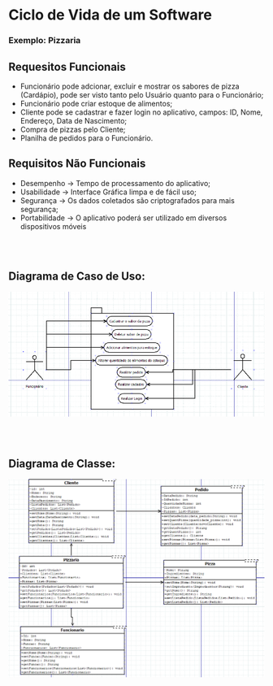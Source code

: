 # Ciclo de Vida de um Software

### Exemplo: Pizzaria

## Requesitos Funcionais

- Funcionário pode adcionar, excluir e mostrar os sabores de pizza (Cardápio), pode ser visto tanto pelo Usuário quanto para o Funcionário;
- Funcionário pode criar estoque de alimentos;
- Cliente pode se cadastrar e fazer login no aplicativo, campos: ID, Nome, Endereço, Data de Nascimento;
- Compra de pizzas pelo Cliente;
- Planilha de pedidos para o Funcionário. 

## Requisitos Não Funcionais

- Desempenho -> Tempo de processamento do aplicativo;
- Usabilidade -> Interface Gráfica limpa e de fácil uso;
- Segurança -> Os dados coletados são criptografados para mais segurança;
- Portabilidade -> O aplicativo poderá ser utilizado em diversos dispositivos móveis

<br><br>
## Diagrama de Caso de Uso:
![Screenshot](uml.png)</br>

<br><br>
## Diagrama de Classe:
![Screenshot](Classe.png)</br>
